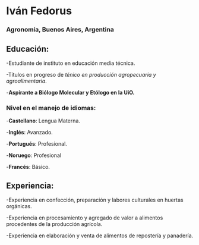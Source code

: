 # Iván Fedorus

### **Agronomía**, Buenos Aires, Argentina

## Educación:

-Estudiante de instituto en educación media técnica. 

-Títulos en progreso de *ténico en producción agropecuaria y agroalimentaria*.

-**Aspirante a Biólogo Molecular y Etólogo en la UiO.**

### Nivel en el manejo de idiomas:

-**Castellano**: Lengua Materna.

-**Inglés**: Avanzado.

-**Portugués**: Profesional.

-**Noruego**: Profesional

-**Francés**: Básico.

## Experiencia:

-Experiencia en confección, preparación y labores culturales en huertas orgánicas.

-Experiencia en procesamiento y agregado de valor a alimentos procedentes de la producción agrícola.

-Experiencia en elaboración y venta de alimentos de repostería y panadería.
